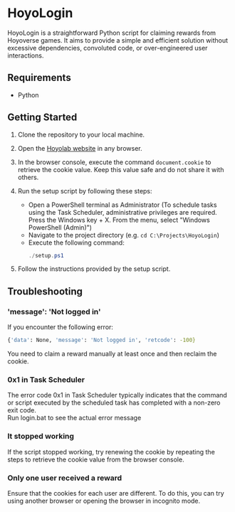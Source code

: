 # HoyoLogin

HoyoLogin is a straightforward Python script for claiming rewards from Hoyoverse games. It aims to provide a simple and efficient solution without excessive dependencies, convoluted code, or over-engineered user interactions.

## Requirements

- Python

## Getting Started

1. Clone the repository to your local machine.
2. Open the [Hoyolab website](https://www.hoyolab.com/home) in any browser.
3. In the browser console, execute the command `document.cookie` to retrieve the cookie value. Keep this value safe and do not share it with others.
4. Run the setup script by following these steps:

   - Open a PowerShell terminal as Administrator (To schedule tasks using the Task Scheduler, administrative privileges are required. Press the Windows key + X. From the menu, select "Windows PowerShell (Admin)")
   - Navigate to the project directory (e.g. `cd C:\Projects\HoyoLogin`)
   - Execute the following command:
     ```powershell
     ./setup.ps1
     ```
 5. Follow the instructions provided by the setup script.

## Troubleshooting

### 'message': 'Not logged in'

If you encounter the following error:
```bash
{'data': None, 'message': 'Not logged in', 'retcode': -100}
```
You need to claim a reward manually at least once and then reclaim the cookie.

### 0x1 in Task Scheduler
The error code 0x1 in Task Scheduler typically indicates that the command or script executed by the scheduled task has completed with a non-zero exit code. <br/>
Run login.bat to see the actual error message

### It stopped working

If the script stopped working, try renewing the cookie by repeating the steps to retrieve the cookie value from the browser console.

### Only one user received a reward

Ensure that the cookies for each user are different. To do this, you can try using another browser or opening the browser in incognito mode.

